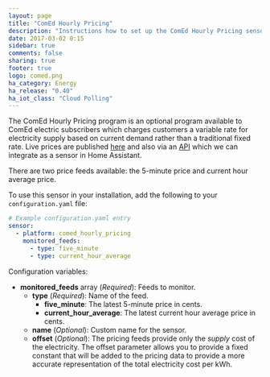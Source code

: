 ```yaml
---
layout: page
title: "ComEd Hourly Pricing"
description: "Instructions how to set up the ComEd Hourly Pricing sensor in Home Assistant."
date: 2017-03-02 0:15
sidebar: true
comments: false
sharing: true
footer: true
logo: comed.png
ha_category: Energy
ha_release: "0.40"
ha_iot_class: "Cloud Polling"
---
```


The ComEd Hourly Pricing program is an optional program available to ComEd electric subscribers which charges customers a variable rate for electricity supply based on current demand rather than a traditional fixed rate. Live prices are published [here](https://hourlypricing.comed.com/live-prices/) and also via an [API](https://hourlypricing.comed.com/hp-api/) which we can integrate as a sensor in Home Assistant.

There are two price feeds available: the 5-minute price and current hour average price.

To use this sensor in your installation, add the following to your `configuration.yaml` file:

```yaml
# Example configuration.yaml entry
sensor:
  - platform: comed_hourly_pricing
    monitored_feeds:
      - type: five_minute
      - type: current_hour_average
```

Configuration variables:

- **monitored_feeds** array (*Required*): Feeds to monitor.
  - **type** (*Required*): Name of the feed.
      - **five_minute**: The latest 5-minute price in cents.
      - **current_hour_average**: The latest current hour average price in cents.
  - **name** (*Optional*): Custom name for the sensor.
  - **offset** (*Optional*): The pricing feeds provide only the *supply* cost of the electricity. The offset parameter allows you to provide a fixed constant that will be added to the pricing data to provide a more accurate representation of the total electricity cost per kWh.

